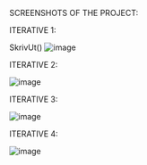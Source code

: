 SCREENSHOTS OF THE PROJECT:

ITERATIVE 1:

SkrivUt()
![image](https://github.com/h587726/DAT107-Oblig3/assets/54097862/550b065c-699d-43f3-a7a2-99ff728049b4)

ITERATIVE 2:

![image](https://github.com/h587726/DAT107-Oblig3/assets/54097862/c14e8f25-1092-4313-8c30-5e0c8d5d2f82)

ITERATIVE 3:

![image](https://github.com/h587726/DAT107-Oblig3/assets/54097862/d1c986d0-3407-492b-a4f8-f3e929dba025)

ITERATIVE 4:

![image](https://github.com/h587726/DAT107-Oblig3/assets/54097862/d464f03c-8d40-4d89-abbd-552c89fe1b14)
